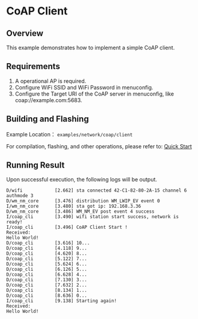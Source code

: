 # CoAP Client

## Overview
This example demonstrates how to implement a simple CoAP client.

## Requirements
1. A operational AP is required.
2. Configure WiFi SSID and WiFi Password in menuconfig.
3. Configure the Target URI of the CoAP server in menuconfig, like coap://example.com:5683.

## Building and Flashing

Example Location： `examples/network/coap/client`

For compilation, flashing, and other operations, please refer to: [Quick Start](https://doc.winnermicro.net/w800/en/latest/get_started/index.html)


## Running Result

Upon successful execution, the following logs will be output.

```
D/wifi            [2.662] sta connected 42-C1-82-80-2A-15 channel 6 authmode 3
D/wm_nm_core      [3.476] distribution WM_LWIP_EV event 0
I/wm_nm_core      [3.480] sta got ip: 192.168.3.36
D/wm_nm_core      [3.486] WM_NM_EV post event 4 success
I/coap_cli        [3.490] wifi station start success, network is ready!
I/coap_cli        [3.496] CoAP Client Start !
Received:
Hello World!
D/coap_cli        [3.616] 10... 
D/coap_cli        [4.118] 9... 
D/coap_cli        [4.620] 8... 
D/coap_cli        [5.122] 7... 
D/coap_cli        [5.624] 6... 
D/coap_cli        [6.126] 5... 
D/coap_cli        [6.628] 4... 
D/coap_cli        [7.130] 3... 
D/coap_cli        [7.632] 2... 
D/coap_cli        [8.134] 1... 
D/coap_cli        [8.636] 0... 
I/coap_cli        [9.138] Starting again!
Received:
Hello World!
```